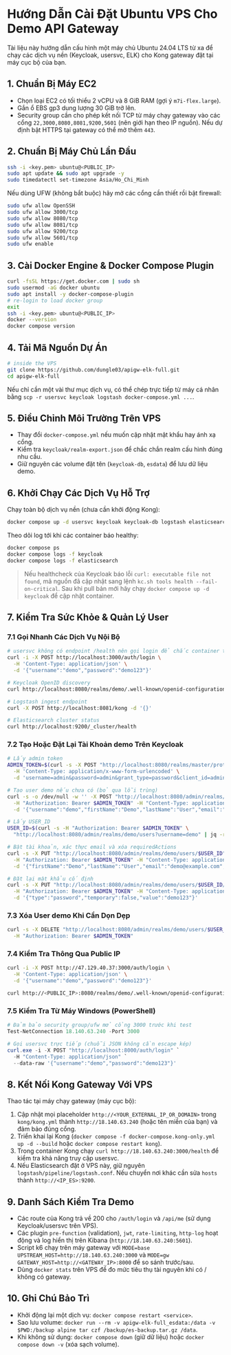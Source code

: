 # Hướng Dẫn Cài Đặt Ubuntu VPS Cho Demo API Gateway

Tài liệu này hướng dẫn cấu hình một máy chủ Ubuntu 24.04 LTS từ xa để chạy các dịch vụ nền (Keycloak, usersvc, ELK) cho Kong gateway đặt tại máy cục bộ của bạn.

## 1. Chuẩn Bị Máy EC2
- Chọn loại EC2 có tối thiểu 2 vCPU và 8 GiB RAM (gợi ý `m7i-flex.large`).
- Gắn ổ EBS gp3 dung lượng 30 GiB trở lên.
- Security group cần cho phép kết nối TCP từ máy chạy gateway vào các cổng `22,3000,8080,8081,9200,5601` (nên giới hạn theo IP nguồn). Nếu dự định bật HTTPS tại gateway có thể mở thêm `443`.

## 2. Chuẩn Bị Máy Chủ Lần Đầu
```bash
ssh -i <key.pem> ubuntu@<PUBLIC_IP>
sudo apt update && sudo apt upgrade -y
sudo timedatectl set-timezone Asia/Ho_Chi_Minh
```
Nếu dùng UFW (không bắt buộc) hãy mở các cổng cần thiết rồi bật firewall:
```bash
sudo ufw allow OpenSSH
sudo ufw allow 3000/tcp
sudo ufw allow 8080/tcp
sudo ufw allow 8081/tcp
sudo ufw allow 9200/tcp
sudo ufw allow 5601/tcp
sudo ufw enable
```

## 3. Cài Docker Engine & Docker Compose Plugin
```bash
curl -fsSL https://get.docker.com | sudo sh
sudo usermod -aG docker ubuntu
sudo apt install -y docker-compose-plugin
# re-login to load docker group
exit
ssh -i <key.pem> ubuntu@<PUBLIC_IP>
docker --version
docker compose version
```

## 4. Tải Mã Nguồn Dự Án
```bash
# inside the VPS
git clone https://github.com/dungle03/apigw-elk-full.git
cd apigw-elk-full
```
Nếu chỉ cần một vài thư mục dịch vụ, có thể chép trực tiếp từ máy cá nhân bằng `scp -r usersvc keycloak logstash docker-compose.yml ...`.

## 5. Điều Chỉnh Môi Trường Trên VPS
- Thay đổi `docker-compose.yml` nếu muốn cập nhật mật khẩu hay ánh xạ cổng.
- Kiểm tra `keycloak/realm-export.json` để chắc chắn realm cấu hình đúng nhu cầu.
- Giữ nguyên các volume đặt tên (`keycloak-db`, `esdata`) để lưu dữ liệu demo.

## 6. Khởi Chạy Các Dịch Vụ Hỗ Trợ
Chạy toàn bộ dịch vụ nền (chưa cần khởi động Kong):
```bash
docker compose up -d usersvc keycloak keycloak-db logstash elasticsearch kibana
```
Theo dõi log tới khi các container báo healthy:
```bash
docker compose ps
docker compose logs -f keycloak
docker compose logs -f elasticsearch
```
> Nếu healthcheck của Keycloak báo lỗi `curl: executable file not found`, mã nguồn đã cập nhật sang lệnh `kc.sh tools health --fail-on-critical`. Sau khi pull bản mới hãy chạy `docker compose up -d keycloak` để cập nhật container.

## 7. Kiểm Tra Sức Khỏe & Quản Lý User

### 7.1 Gọi Nhanh Các Dịch Vụ Nội Bộ
```bash
# usersvc không có endpoint /health nên gọi login để chắc container trả lời
curl -i -X POST http://localhost:3000/auth/login \
  -H 'Content-Type: application/json' \
  -d '{"username":"demo","password":"demo123"}'

# Keycloak OpenID discovery
curl http://localhost:8080/realms/demo/.well-known/openid-configuration

# Logstash ingest endpoint
curl -X POST http://localhost:8081/kong -d '{}'

# Elasticsearch cluster status
curl http://localhost:9200/_cluster/health
```

### 7.2 Tạo Hoặc Đặt Lại Tài Khoản demo Trên Keycloak
```bash
# Lấy admin token
ADMIN_TOKEN=$(curl -s -X POST "http://localhost:8080/realms/master/protocol/openid-connect/token" \
  -H 'Content-Type: application/x-www-form-urlencoded' \
  -d 'username=admin&password=admin&grant_type=password&client_id=admin-cli' | jq -r .access_token)

# Tạo user demo nếu chưa có (bỏ qua lỗi trùng)
curl -s -o /dev/null -w '' -X POST "http://localhost:8080/admin/realms/demo/users" \
  -H "Authorization: Bearer $ADMIN_TOKEN" -H "Content-Type: application/json" \
  -d '{"username":"demo","firstName":"Demo","lastName":"User","email":"demo@example.com","enabled":true}' || true

# Lấy USER_ID
USER_ID=$(curl -s -H "Authorization: Bearer $ADMIN_TOKEN" \
  "http://localhost:8080/admin/realms/demo/users?username=demo" | jq -r '.[0].id')

# Bật tài khoản, xác thực email và xóa requiredActions
curl -s -X PUT "http://localhost:8080/admin/realms/demo/users/$USER_ID" \
  -H "Authorization: Bearer $ADMIN_TOKEN" -H "Content-Type: application/json" \
  -d '{"firstName":"Demo","lastName":"User","email":"demo@example.com","emailVerified":true,"enabled":true,"requiredActions":[]}'

# Đặt lại mật khẩu cố định
curl -s -X PUT "http://localhost:8080/admin/realms/demo/users/$USER_ID/reset-password" \
  -H "Authorization: Bearer $ADMIN_TOKEN" -H "Content-Type: application/json" \
  -d '{"type":"password","temporary":false,"value":"demo123"}'
```

### 7.3 Xóa User demo Khi Cần Dọn Dẹp
```bash
curl -s -X DELETE "http://localhost:8080/admin/realms/demo/users/$USER_ID" \
  -H "Authorization: Bearer $ADMIN_TOKEN"
```

### 7.4 Kiểm Tra Thông Qua Public IP
```bash
curl -i -X POST http://47.129.40.37:3000/auth/login \
  -H 'Content-Type: application/json' \
  -d '{"username":"demo","password":"demo123"}'

curl http://<PUBLIC_IP>:8080/realms/demo/.well-known/openid-configuration
```

### 7.5 Kiểm Tra Từ Máy Windows (PowerShell)
```powershell
# Đảm bảo security group/ufw mở cổng 3000 trước khi test
Test-NetConnection 18.140.63.240 -Port 3000

# Gọi usersvc trực tiếp (chuỗi JSON không cần escape kép)
curl.exe -i -X POST "http://localhost:8000/auth/login" `
  -H "Content-Type: application/json" `
  --data-raw '{"username":"demo","password":"demo123"}'
```

## 8. Kết Nối Kong Gateway Với VPS
Thao tác tại máy chạy gateway (máy cục bộ):
1. Cập nhật mọi placeholder `http://<YOUR_EXTERNAL_IP_OR_DOMAIN>` trong `kong/kong.yml` thành `http://18.140.63.240` (hoặc tên miền của bạn) và đảm bảo đúng cổng.
2. Triển khai lại Kong (`docker compose -f docker-compose.kong-only.yml up -d --build` hoặc `docker compose restart kong`).
3. Trong container Kong chạy `curl http://18.140.63.240:3000/health` để kiểm tra khả năng truy cập usersvc.
4. Nếu Elasticsearch đặt ở VPS này, giữ nguyên `logstash/pipeline/logstash.conf`. Nếu chuyển nơi khác cần sửa `hosts` thành `http://<IP_ES>:9200`.

## 9. Danh Sách Kiểm Tra Demo
- Các route của Kong trả về 200 cho `/auth/login` và `/api/me` (sử dụng Keycloak/usersvc trên VPS).
- Các plugin `pre-function` (validation), `jwt`, `rate-limiting`, `http-log` hoạt động và log hiển thị trên Kibana (`http://18.140.63.240:5601`).
- Script k6 chạy trên máy gateway với `MODE=base UPSTREAM_HOST=http://18.140.63.240:3000` và `MODE=gw GATEWAY_HOST=http://<GATEWAY_IP>:8000` để so sánh trước/sau.
- Dùng `docker stats` trên VPS để đo mức tiêu thụ tài nguyên khi có / không có gateway.

## 10. Ghi Chú Bảo Trì
- Khởi động lại một dịch vụ: `docker compose restart <service>`.
- Sao lưu volume: `docker run --rm -v apigw-elk-full_esdata:/data -v $PWD:/backup alpine tar czf /backup/es-backup.tar.gz /data`.
- Khi không sử dụng: `docker compose down` (giữ dữ liệu) hoặc `docker compose down -v` (xóa sạch volume).
